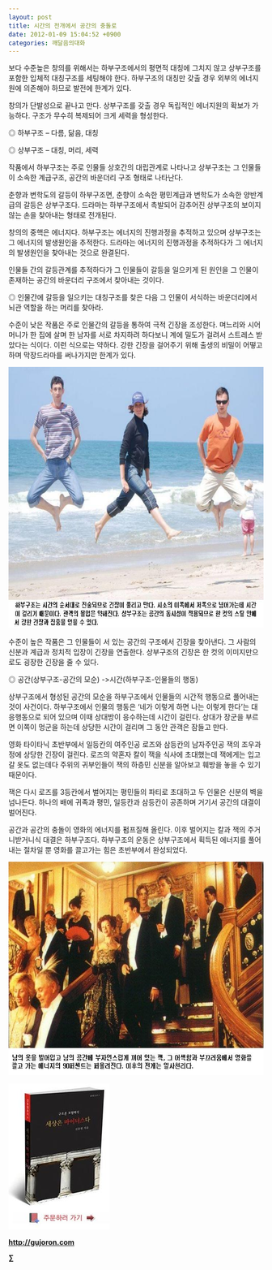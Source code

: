 ```yaml
---
layout: post
title: 시간의 전개에서 공간의 충돌로
date: 2012-01-09 15:04:52 +0900
categories: 깨달음의대화
---
```

보다 수준높은 창의를 위해서는 하부구조에서의 평면적 대칭에 그치지 않고 상부구조를 포함한 입체적 대칭구조를 세팅해야 한다. 하부구조의 대칭만 갖출 경우 외부의 에너지원에 의존해야 하므로 발전에 한계가 있다. 



창의가 단발성으로 끝나고 만다. 상부구조를 갖출 경우 독립적인 에너지원의 확보가 가능하다. 구조가 무수히 복제되어 크게 세력을 형성한다. 

◎ 하부구조 – 다름, 닮음, 대칭

  
◎ 상부구조 – 대칭, 머리, 세력 



작품에서 하부구조는 주로 인물들 상호간의 대립관계로 나타나고 상부구조는 그 인물들이 소속한 계급구조, 공간의 바운더리 구조 형태로 나타난다. 



춘향과 변학도의 갈등이 하부구조면, 춘향이 소속한 평민계급과 변학도가 소속한 양반계급의 갈등은 상부구조다. 드라마는 하부구조에서 촉발되어 감추어진 상부구조의 보이지 않는 손을 찾아내는 형태로 전개된다. 



창의의 중핵은 에너지다. 하부구조는 에너지의 진행과정을 추적하고 있으며 상부구조는 그 에너지의 발생원인을 추적한다. 드라마는 에너지의 진행과정을 추적하다가 그 에너지의 발생원인을 찾아내는 것으로 완결된다. 



인물들 간의 갈등관계를 추적하다가 그 인물들이 갈등을 일으키게 된 원인을 그 인물이 존재하는 공간의 바운더리 구조에서 찾아내는 것이다. 

◎ 인물간에 갈등을 일으키는 대칭구조를 찾은 다음 그 인물이 서식하는 바운더리에서 뇌관 역할을 하는 머리를 찾아라. 

수준이 낮은 작품은 주로 인물간의 갈등을 통하여 극적 긴장을 조성한다. 며느리와 시어머니가 한 집에 살며 한 남자를 서로 차지하려 하다보니 계에 밀도가 걸려서 스트레스 받았다는 식이다. 이런 식으로는 약하다. 강한 긴장을 걸어주기 위해 출생의 비밀이 어떻고 하며 막장드라마를 써나가지만 한계가 있다. 



 <img alt="56.JPG" src="files/attach/images/198/537/227/56.JPG" width="700" height="514" />

수준이 높은 작품은 그 인물들이 서 있는 공간의 구조에서 긴장을 찾아낸다. 그 사람의 신분과 계급과 정치적 입장이 긴장을 연출한다. 상부구조의 긴장은 한 컷의 이미지만으로도 굉장한 긴장을 줄 수 있다. 

◎ 공간(상부구조-공간의 모순) ->시간(하부구조-인물들의 행동) 

상부구조에서 형성된 공간의 모순을 하부구조에서 인물들의 시간적 행동으로 풀어내는 것이 사건이다. 하부구조에서 인물의 행동은 ‘네가 이렇게 하면 나는 이렇게 한다’는 대응행동으로 되어 있으며 이때 상대방이 응수하는데 시간이 걸린다. 상대가 장군을 부르면 이쪽이 멍군을 하는데 상당한 시간이 걸리며 그 동안 관객은 잠들고 만다. 

영화 타이타닉 초반부에서 일등칸의 여주인공 로즈와 삼등칸의 남자주인공 잭의 조우과정에 상당한 긴장이 걸린다. 로즈의 약혼자 칼이 잭을 식사에 초대했는데 잭에게는 입고 갈 옷도 없는데다 주위의 귀부인들이 잭의 하층민 신분을 알아보고 훼방을 놓을 수 있기 때문이다. 

잭은 다시 로즈를 3등칸에서 벌어지는 평민들의 파티로 초대하고 두 인물은 신분의 벽을 넘나든다. 하나의 배에 귀족과 평민, 일등칸과 삼등칸이 공존하며 거기서 공간의 대결이 벌어진다. 



공간과 공간의 충돌이 영화의 에너지를 펌프질해 올린다. 이후 벌어지는 칼과 잭의 주거니받거니식 대결은 하부구조다. 하부구조의 운동은 상부구조에서 획득된 에너지를 풀어내는 절차일 뿐 영화를 끌고가는 힘은 초반부에서 완성되었다. 





 <img alt="57.JPG" src="files/attach/images/198/537/227/57.JPG" width="635" height="420" />

  

  




<a href="?mid=book_minus&act=dispBoardWrite" target="_self"><img alt="0.JPG" src="files/attach/images/198/668/222/0.JPG" width="200" height="287" /> </a>


  






**http://gujoron.com**  


**∑**